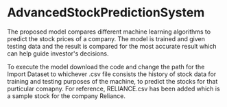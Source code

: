 # AdvancedStockPredictionSystem

The proposed model compares different machine learning algorithms to predict the stock prices of a company. The model is trained and given testing data and the  result is compared for the most accurate result which can help guide investor's decisions.

To execute the model download the code and change the path for the Import Dataset to whichever .csv file consists the history of stock data for training and testing purposes of the machine, to predict the stocks for that purticular comapny. For reference, RELIANCE.csv has been added which is a sample stock for the company Reliance.
